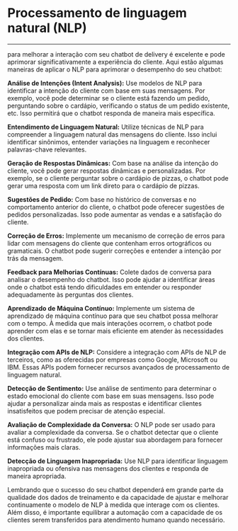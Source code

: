 # Processamento de linguagem natural (NLP)

---

para melhorar a interação com seu chatbot de delivery é excelente e pode aprimorar significativamente a experiência do cliente. Aqui estão algumas maneiras de aplicar o NLP para aprimorar o desempenho do seu chatbot:

**Análise de Intenções (Intent Analysis):** Use modelos de NLP para identificar a intenção do cliente com base em suas mensagens. Por exemplo, você pode determinar se o cliente está fazendo um pedido, perguntando sobre o cardápio, verificando o status de um pedido existente, etc. Isso permitirá que o chatbot responda de maneira mais específica.

**Entendimento de Linguagem Natural:** Utilize técnicas de NLP para compreender a linguagem natural das mensagens do cliente. Isso inclui identificar sinônimos, entender variações na linguagem e reconhecer palavras-chave relevantes.

**Geração de Respostas Dinâmicas:** Com base na análise da intenção do cliente, você pode gerar respostas dinâmicas e personalizadas. Por exemplo, se o cliente perguntar sobre o cardápio de pizzas, o chatbot pode gerar uma resposta com um link direto para o cardápio de pizzas.

**Sugestões de Pedido:** Com base no histórico de conversas e no comportamento anterior do cliente, o chatbot pode oferecer sugestões de pedidos personalizadas. Isso pode aumentar as vendas e a satisfação do cliente.

**Correção de Erros:** Implemente um mecanismo de correção de erros para lidar com mensagens do cliente que contenham erros ortográficos ou gramaticais. O chatbot pode sugerir correções e entender a intenção por trás da mensagem.

**Feedback para Melhorias Contínuas:** Colete dados de conversa para analisar o desempenho do chatbot. Isso pode ajudar a identificar áreas onde o chatbot está tendo dificuldades em entender ou responder adequadamente às perguntas dos clientes.

**Aprendizado de Máquina Contínuo:** Implemente um sistema de aprendizado de máquina contínuo para que seu chatbot possa melhorar com o tempo. À medida que mais interações ocorrem, o chatbot pode aprender com elas e se tornar mais eficiente em atender às necessidades dos clientes.

**Integração com APIs de NLP:** Considere a integração com APIs de NLP de terceiros, como as oferecidas por empresas como Google, Microsoft ou IBM. Essas APIs podem fornecer recursos avançados de processamento de linguagem natural.

**Detecção de Sentimento:** Use análise de sentimento para determinar o estado emocional do cliente com base em suas mensagens. Isso pode ajudar a personalizar ainda mais as respostas e identificar clientes insatisfeitos que podem precisar de atenção especial.

**Avaliação de Complexidade da Conversa:** O NLP pode ser usado para avaliar a complexidade da conversa. Se o chatbot detectar que o cliente está confuso ou frustrado, ele pode ajustar sua abordagem para fornecer informações mais claras.

**Detecção de Linguagem Inapropriada:** Use NLP para identificar linguagem inapropriada ou ofensiva nas mensagens dos clientes e responda de maneira apropriada.

Lembrando que o sucesso do seu chatbot dependerá em grande parte da qualidade dos dados de treinamento e da capacidade de ajustar e melhorar continuamente o modelo de NLP à medida que interage com os clientes. Além disso, é importante equilibrar a automação com a capacidade de os clientes serem transferidos para atendimento humano quando necessário.
